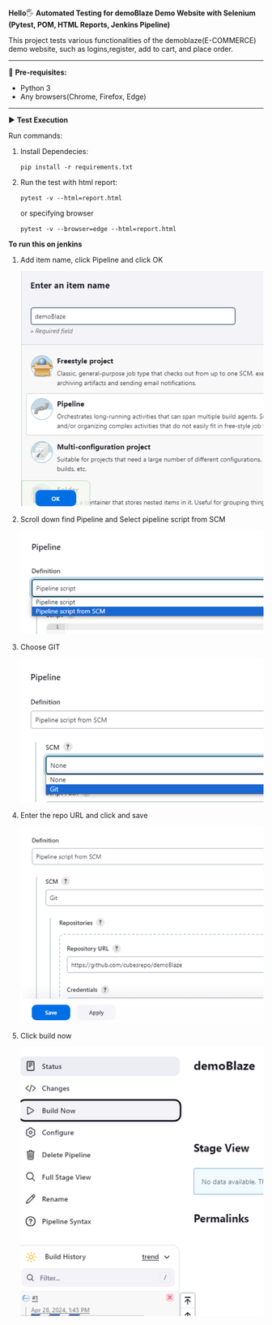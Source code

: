 **Hello**🖐 **Automated Testing for demoBlaze Demo Website with Selenium (Pytest, POM, HTML Reports, Jenkins Pipeline)**

This project tests various functionalities of the demoblaze(E-COMMERCE) demo website, such as logins,register, add to cart, and place order.
___________________________________________

🎯 **Pre-requisites:**
- Python 3
- Any browsers(Chrome, Firefox, Edge)
___________________________________________

▶ **Test Execution**

Run commands: 
1. Install Dependecies:

       pip install -r requirements.txt
2. Run the test with html report:

       pytest -v --html=report.html 
   or specifying browser

       pytest -v --browser=edge --html=report.html
    

**To run this on jenkins**

1. Add item name, click Pipeline and click OK

   ![img.png](img.png)
2. Scroll down find Pipeline and Select pipeline script from SCM

   ![img_1.png](img_1.png)
3. Choose GIT

   ![img_2.png](img_2.png)
4. Enter the repo URL and click and save

   ![img_3.png](img_3.png)
5. Click build now

   ![img_4.png](img_4.png)



    
   
   
    
